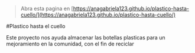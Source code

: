 
> Abra esta pagina en [https://anagabriela123.github.io/plastico-hasta-cuello/](https://anagabriela123.github.io/plastico-hasta-cuello/)

#Plastico hasta el cuello 

Este proyecto nos ayuda almacenar las botellas plasticas para un mejoramiento en la comunidad, con el fin de reciclar 
